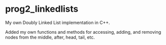 # prog2_linkedlists
My own Doubly Linked List implementation in C++. 

Added my own functions and methods for accessing, adding, and removing nodes from the middle, after, head, tail, etc. 
